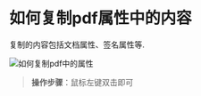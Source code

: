 # 如何复制pdf属性中的内容

复制的内容包括文档属性、签名属性等.

![如何复制pdf中的属性](https://cdn.jsdelivr.net/gh/chen-xing/figure_bed_02/cdn/20210729210352912.png)



> **操作步骤**：鼠标左键双击即可

